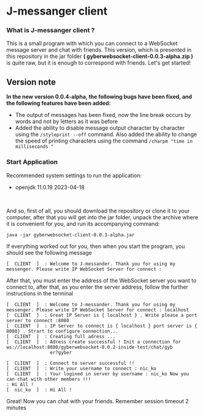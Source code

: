 #  J-messanger client 

### What is J-messanger client ?

This is a small program with which you can connect to a WebSocket message server and chat with friends. This version, which is presented in this repository in the jar folder **( gyberwebsocket-client-0.0.3-alpha.zip )** is quite raw, but it is enough to correspond with friends. Let's get started!

## Version note

**In the new version 0.0.4-alpha, the following bugs have been fixed, and the following features have been added:**

 - The output of messages has been fixed, now the line break occurs by words and not by letters as it was before
 - Added the ability to disable message output character by character using the `/styleprint --off`  command. Also added the ability to change the speed of printing characters using the command `/charpm "time in milliseconds "`


### Start Application 

Recommended system settings to run the application:

- openjdk 11.0.19 2023-04-18

<br>


And so, first of all, you should download the repository or clone it to your computer, after that you will get into the jar folder, unpack the archive where it is convenient for you, and run its accompanying command: 

```
java -jar gyberwebsocket-client-0.0.3-alpha.jar

```

If everything worked out for you, then when you start the program, you should see the following message

```
[  CLIENT  ]  : Welcome to J-messander. Thank you for using my messenger. Please write IP WebSocket Server for connect :

```

After that, you must enter the address of the WebSocket server you want to connect to, after that, as you enter the server address, follow the further instructions in the terminal

```
[  CLIENT  ]  : Welcome to J-messander. Thank you for using my messenger. Please write IP WebSocket Server for connect : localhost
[  CLIENT  ]  : Great IP Server is { localhost } . Write please a port server to connect :8080
[  CLIENT  ]  : IP Server to connect is { localhost } port server is { 8080} . Strart to configure connection...
[  CLIENT  ]  : Creating full adress ...
[  CLIENT  ]  : Adress create successful ! Init a connection for ws://localhost:8080/gyberwebsocket-0.0.2-inside-test/chat/gyb
                er?gyber

[  CLIENT  ]  : Connect to server successful !!
[  CLIENT  ]  : Write your username to connect : nic_ko
[  CLIENT  ]  : Your logined in server by username : nic_ko Now you can chat with other members !!!
: Hi All !
[  nic_ko  ]  : Hi All !

```

Great! Now you can chat with your friends. Remember session timeout 2 minutes